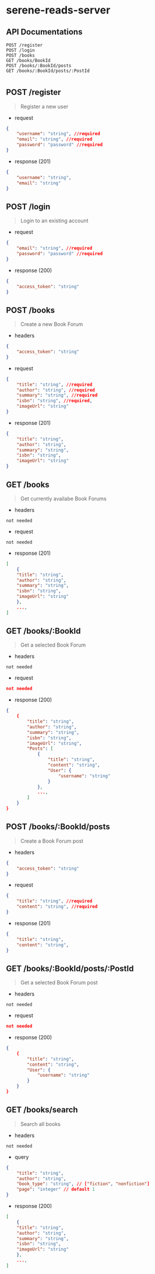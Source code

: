 # serene-reads-server

## API Documentations
```
POST /register
POST /login
POST /books
GET /books/BookId
POST /books/:BookId/posts
GET /books/:BookId/posts/:PostId
```
#
## POST /register
> Register a new user

- request
```json
{
    "username": "string", //required
    "email": "string", //required
    "password": "password" //required
}
```

- response (201)

```json
{
    "username": "string",
    "email": "string"
}
```

## POST /login
> Login to an existing account

- request
```json
{
    "email": "string", //required
    "password": "password" //required
}
```

- response (200)

```json
{
    "access_token": "string"
}
```

## POST /books
> Create a new Book Forum

- headers
```json
{
    "access_token": "string"
}
```

- request
```json
{
    "title": "string", //required
    "author": "string", //required
    "summary": "string", //required
    "isbn": "string", //required,
    "imageUrl": "string"
}
```

- response (201)
```json
{
    "title": "string", 
    "author": "string", 
    "summary": "string", 
    "isbn": "string", 
    "imageUrl": "string"
}
```

## GET /books
> Get currently availabe Book Forums

- headers
```
not needed
```

- request
```
not needed
```

- response (201)
```json
[
    {
    "title": "string", 
    "author": "string", 
    "summary": "string", 
    "isbn": "string", 
    "imageUrl": "string"
    },
    ...,
]
```

## GET /books/:BookId
> Get a selected Book Forum
- headers
```
not needed
```
- request
```json
not needed
```

- response (200)
```json
{
    {
        "title": "string", 
        "author": "string", 
        "summary": "string", 
        "isbn": "string", 
        "imageUrl": "string",
        "Posts": [
            {
                "title": "string",
                "content": "string",
                "User": {
                    "username": "string"
                }
            },
            ...,
        ]
    }
}
```

## POST /books/:BookId/posts
> Create a Book Forum post

- headers
```json
{
    "access_token": "string"
}
```

- request
```json
{
    "title": "string", //required
    "content": "string", //required
}
```

- response (201)
```json
{
    "title": "string",
    "content": "string",
}
```

## GET /books/:BookId/posts/:PostId
> Get a selected Book Forum post
- headers
```
not needed
```
- request
```json
not needed
```

- response (200)
```json
{
    {
        "title": "string",
        "content": "string",
        "User": {
            "username": "string"
        }
    }
}
```

## GET /books/search
> Search all books
- headers
```
not needed
```
- query
```json
{
    "title": "string",
    "author": "string",
    "book_type": "string", // ["fiction", "nonfiction"]
    "page": "integer" // default 1
}
```

- response (200)
```json
[
    {
    "title": "string", 
    "author": "string", 
    "summary": "string", 
    "isbn": "string", 
    "imageUrl": "string"
    },
    ...,
]
```